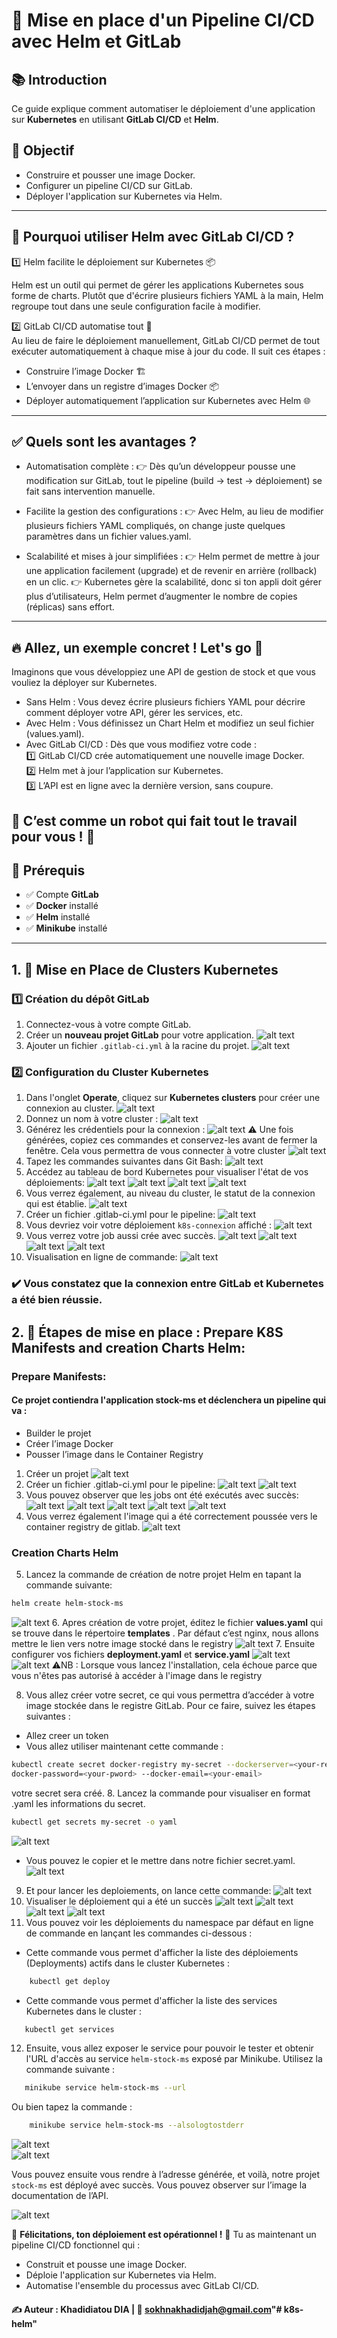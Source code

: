 # 📌 Mise en place d'un Pipeline CI/CD avec Helm et GitLab

## 📚 Introduction
Ce guide explique comment automatiser le déploiement d'une application sur **Kubernetes** en utilisant **GitLab CI/CD** et **Helm**.

## 🎯 Objectif
- Construire et pousser une image Docker.
- Configurer un pipeline CI/CD sur GitLab.
- Déployer l'application sur Kubernetes via Helm.

---
## 🎯 Pourquoi utiliser Helm avec GitLab CI/CD ?
1️⃣ Helm facilite le déploiement sur Kubernetes 📦

Helm est un outil qui permet de gérer les applications Kubernetes sous forme de charts.
Plutôt que d'écrire plusieurs fichiers YAML à la main, Helm regroupe tout dans une seule configuration facile à modifier.

2️⃣ GitLab CI/CD automatise tout 🚀 <br>
Au lieu de faire le déploiement manuellement, GitLab CI/CD permet de tout exécuter automatiquement à chaque mise à jour du code.
Il suit ces étapes :
- Construire l’image Docker 🏗️
- L’envoyer dans un registre d’images Docker 📦
- Déployer automatiquement l’application sur Kubernetes avec Helm 🌐
---

## ✅ Quels sont les avantages ?
- Automatisation complète :
👉 Dès qu’un développeur pousse une modification sur GitLab, tout le pipeline (build → test → déploiement) se fait sans intervention manuelle.

- Facilite la gestion des configurations :
👉 Avec Helm, au lieu de modifier plusieurs fichiers YAML compliqués, on change juste quelques paramètres dans un fichier values.yaml.

- Scalabilité et mises à jour simplifiées :
👉 Helm permet de mettre à jour une application facilement (upgrade) et de revenir en arrière (rollback) en un clic.
👉 Kubernetes gère la scalabilité, donc si ton appli doit gérer plus d’utilisateurs, Helm permet d’augmenter le nombre de copies (réplicas) sans effort.

----
## 🔥 Allez, un exemple concret ! Let's go 🚀
Imaginons que vous développiez une API de gestion de stock et que vous vouliez la déployer sur Kubernetes.

- Sans Helm : Vous devez écrire plusieurs fichiers YAML pour décrire comment déployer votre API, gérer les services, etc.
- Avec Helm : Vous définissez un Chart Helm et modifiez un seul fichier (values.yaml).
- Avec GitLab CI/CD : Dès que vous modifiez votre code : <br>
  1️⃣ GitLab CI/CD crée automatiquement une nouvelle image Docker. <br>
  2️⃣ Helm met à jour l’application sur Kubernetes. <br>
  3️⃣ L’API est en ligne avec la dernière version, sans coupure. <br>

🎯 C’est comme un robot qui fait tout le travail pour vous ! 🤖
---
## 🚀 Prérequis
- ✅ Compte **GitLab**
- ✅ **Docker** installé
- ✅ **Helm** installé
- ✅ **Minikube** installé

---

## 1. 🔧 Mise en Place de Clusters Kubernetes

### 1️⃣ Création du dépôt GitLab

1. Connectez-vous à votre compte GitLab.
2. Créer un **nouveau projet GitLab** pour votre application.
  ![alt text](image.png)
3. Ajouter un fichier `.gitlab-ci.yml` à la racine du projet.
   ![alt text](image-1.png)

### 2️⃣ Configuration du Cluster Kubernetes 

1. Dans l'onglet **Operate**, cliquez sur **Kubernetes clusters** pour créer une connexion au cluster.
  ![alt text](image-2.png)
2. Donnez un nom à votre cluster :
  ![alt text](image-3.png)
3. Générez les crédentiels pour la connexion :
 ![alt text](image-4.png)
⚠️ Une fois générées, copiez ces commandes et conservez-les avant de fermer la fenêtre. Cela vous permettra de vous connecter à votre cluster
 ![alt text](image-6.png)
5. Tapez les commandes suivantes dans Git Bash:
![alt text](image-7.png)
5. Accédez au tableau de bord Kubernetes pour visualiser l'état de vos déploiements:
![alt text](image-8.png)
![alt text](image-9.png)
![alt text](image-10.png)
![alt text](image-11.png)
6. Vous verrez également, au niveau du cluster, le statut de la connexion qui est établie.
![alt text](image-12.png)
7. Créer un fichier .gitlab-ci.yml pour le pipeline:
![alt text](image-13.png)
8. Vous devriez voir votre déploiement `k8s-connexion` affiché :
![alt text](image-14.png)
9. Vous verrez votre job aussi crée avec succès.
![alt text](image-15.png)
![alt text](image-16.png)
![alt text](image-17.png)
![alt text](image-19.png)
9. Visualisation en ligne de commande:
![alt text](image-20.png)
### ✔️ Vous constatez que la connexion entre GitLab et Kubernetes a été bien réussie.

## 2. 🔧 Étapes de mise en place : Prepare K8S Manifests and creation Charts Helm:
### Prepare Manifests:
#### Ce projet contiendra l'application stock-ms et déclenchera un pipeline qui va :
- Builder le projet
- Créer l’image Docker 
- Pousser l’image dans le Container Registry
1. Créer un projet
![alt text](image-22.png)
2. Créer un fichier .gitlab-ci.yml pour le pipeline:
![alt text](image-23.png)
![alt text](image-24.png)
3. Vous pouvez observer que les jobs ont été exécutés avec succès:
![alt text](image-28.png)
![alt text](image-29.png)
![alt text](image-30.png)
![alt text](image-31.png)
![alt text](image-32.png)
4. Vous verrez également l'image qui a été correctement poussée vers le container registry de gitlab.
![alt text](image-34.png)
### Creation Charts Helm
5. Lancez la commande de création de notre projet Helm en tapant la commande suivante:
 ```sh 
 helm create helm-stock-ms
 ```
![alt text](image-33.png)
6. Apres création de votre projet, éditez le fichier **values.yaml** qui se trouve dans le
répertoire **templates** . Par défaut c’est nginx, nous allons mettre le lien
vers notre image stocké dans le registry
![alt text](image-35.png)
7. Ensuite configurer vos fichiers **deployment.yaml** et **service.yaml**
![alt text](image-36.png)
![alt text](image-37.png)
⚠️NB : Lorsque vous lancez l'installation, cela échoue parce que vous n'êtes pas autorisé à accéder à l'image dans le registry

8. Vous allez créer votre secret, ce qui vous permettra d’accéder à votre image stockée dans le registre GitLab. Pour ce faire, suivez les étapes suivantes :
- Allez creer un token
- Vous allez utiliser maintenant cette commande :
 ```sh 
kubectl create secret docker-registry my-secret --dockerserver=<your-registry-server> --docker-username=<your-name> --
docker-password=<your-pword> --docker-email=<your-email>
 ```
 votre secret sera créé.
8. Lancez la commande pour visualiser en format .yaml les informations du secret. 
 ```sh 
kubectl get secrets my-secret -o yaml
 ```
 ![alt text](image-45.png)
- Vous pouvez le copier et le mettre dans notre fichier secret.yaml.
![alt text](image-46.png)
9. Et pour lancer les deploiements, on lance cette commande:
![alt text](image-47.png)
10. Visualiser le déploiement qui a été un succès
![alt text](image-48.png)
![alt text](image-49.png)
![alt text](image-50.png)
![alt text](image-51.png)
11. Vous pouvez voir les déploiements du namespace par défaut en ligne de commande en lançant les commandes ci-dessous :
- Cette commande vous permet d'afficher la liste des déploiements (Deployments) actifs dans le cluster Kubernetes :
```sh
    kubectl get deploy
 ```
- Cette commande vous permet d'afficher la liste des services Kubernetes dans le cluster :
 ```sh
    kubectl get services
```
12. Ensuite, vous allez exposer le service pour pouvoir le tester et obtenir l'URL d'accès au service `helm-stock-ms` exposé par Minikube. Utilisez la commande suivante :

 ```sh
    minikube service helm-stock-ms --url
```
Ou bien tapez la commande :

```sh
    minikube service helm-stock-ms --alsologtostderr
```

![alt text](image-57.png)  
![alt text](image-55.png)  

Vous pouvez ensuite vous rendre à l’adresse générée, et voilà, notre projet `stock-ms` est déployé avec succès. Vous pouvez observer sur l’image la documentation de l’API.

![alt text](image-56.png)

🚀 **Félicitations, ton déploiement est opérationnel !** 🎉
Tu as maintenant un pipeline CI/CD fonctionnel qui :
- Construit et pousse une image Docker.
- Déploie l'application sur Kubernetes via Helm.
- Automatise l'ensemble du processus avec GitLab CI/CD.


#### ✍️ Auteur : Khadidiatou DIA | 📩 sokhnakhadidjah@gmail.com"# k8s-helm" 
